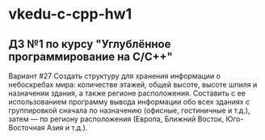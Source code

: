 # vkedu-c-cpp-hw1

## ДЗ №1 по курсу "Углублённое программирование на C/C++"

Вариант #27
Создать структуру для хранения информации о небоскребах мира: количестве этажей, общей высоте, высоте шпиля и назначении здания, а также регионе расположения. Составить с ее использованием программу вывода информации обо всех зданиях с группировкой сначала по назначению (офисные, гостиничные и т.д.), затем — по региону расположения (Европа, Ближний Восток, Юго-Восточная Азия и т.д.).

